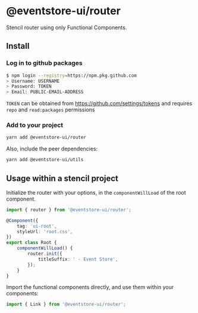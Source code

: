 # @eventstore-ui/router

Stencil router using only Functional Components.

## Install

### Log in to github packages

```sh
$ npm login --registry=https://npm.pkg.github.com
> Username: USERNAME
> Password: TOKEN
> Email: PUBLIC-EMAIL-ADDRESS
```

`TOKEN` can be obtained from https://github.com/settings/tokens and requires `repo` and `read:packages` permissions

### Add to your project

```sh
yarn add @eventstore-ui/router
```

Also, include the peer dependencies:

```sh
yarn add @eventstore-ui/utils
```

## Usage within a stencil project

Initialize the router with your options, in the `componentWillLoad` of the root component.

```ts
import { router } from '@eventstore-ui/router';

@Component({
    tag: 'ui-root',
    styleUrl: 'root.css',
})
export class Root {
    componentWillLoad() {
        router.init({
            titleSuffix: ' - Event Store',
        });
    }
}
```

Import the functional components directly, and use them within your components:

```ts
import { Link } from '@eventstore-ui/router';
```
